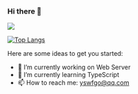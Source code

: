 ### Hi there 👋

![](https://github-readme-stats.vercel.app/api?username=yswf)

[![Top Langs](https://github-readme-stats.vercel.app/api/top-langs/?username=yswf&layout=compact)](https://github.com/yswf)

Here are some ideas to get you started:

- 🔭 I’m currently working on Web Server
- 🌱 I’m currently learning TypeScript
- 📫 How to reach me: yswfgo@qq.com
